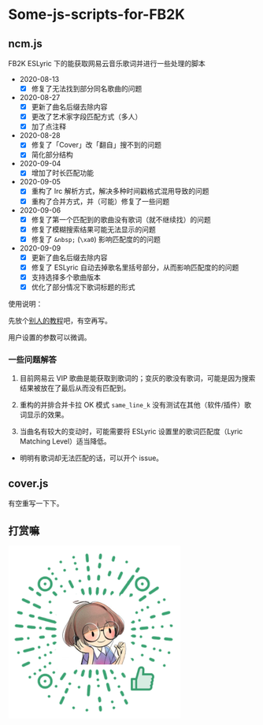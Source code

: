 # Some-js-scripts-for-FB2K

## ncm.js

FB2K ESLyric 下的能获取网易云音乐歌词并进行一些处理的脚本

- 2020-08-13
  - [x] 修复了无法找到部分同名歌曲的问题
- 2020-08-27
  - [x] 更新了曲名后缀去除内容
  - [x] 更改了艺术家字段匹配方式（多人）
  - [x] 加了点注释
- 2020-08-28
  - [x] 修复了「Cover」改「翻自」搜不到的问题
  - [x] 简化部分结构
- 2020-09-04
  - [x] 增加了时长匹配功能
- 2020-09-05
  - [x] 重构了 lrc 解析方式，解决多种时间戳格式混用导致的问题
  - [x] 重构了合并方式，并（可能）修复了一些问题
- 2020-09-06
  - [x] 修复了第一个匹配到的歌曲没有歌词（就不继续找）的问题
  - [x] 修复了模糊搜索结果可能无法显示的问题
  - [x] 修复了 `&nbsp;` (`\xa0`) 影响匹配度的的问题
- 2020-09-09
  - [x] 更新了曲名后缀去除内容
  - [x] 修复了 ESLyric 自动去掉歌名里括号部分，从而影响匹配度的的问题
  - [x] 支持选择多个歌曲版本
  - [x] 优化了部分情况下歌词标题的形式

使用说明：

先放个[别人的教程](https://elia-is-me.github.io/2016/02-18-an-introduction-to-eslyric/)吧，有空再写。

用户设置的参数可以微调。

### 一些问题解答

1. 目前网易云 VIP 歌曲是能获取到歌词的；变灰的歌没有歌词，可能是因为搜索结果被放在了最后从而没有匹配到。

2. 重构的并排合并卡拉 OK 模式 `same_line_k` 没有测试在其他（软件/插件）歌词显示的效果。

3. 当曲名有较大的变动时，可能需要将 ESLyric 设置里的歌词匹配度（Lyric Matching Level）适当降低。

- 明明有歌词却无法匹配的话，可以开个 issue。

## cover.js

有空重写一下下。

## 打赏嘛

![](https://raw.githubusercontent.com/xiaopc/Some-js-script-for-FB2K/master/donate.png)
